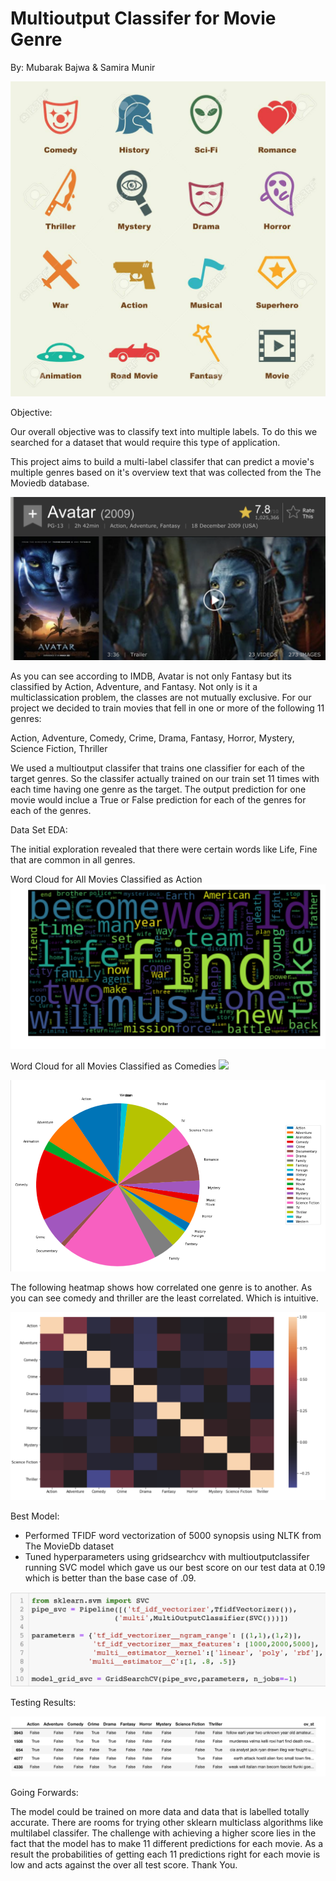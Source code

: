 # Multioutput Classifer for Movie Genre

By: Mubarak Bajwa & Samira Munir

![](/Media/pic.jpeg)


Objective:

Our overall objective was to classify text into multiple labels. To do this we searched for a dataset that would require this type of application. 

This project aims to build a multi-label classifer that can predict a movie's multiple genres based on it's overview text that was collected from the The Moviedb database. 

![](/Media/Avatar.png)

As you can see according to IMDB, Avatar is not only Fantasy but its classified by Action, Adventure, and Fantasy. Not only is it a multiclassication problem, the classes are not mutually exclusive. For our project we decided to train movies that fell in one or more of the following 11 genres:  

Action,  Adventure, Comedy, Crime, Drama, Fantasy, Horror, Mystery, Science Fiction, Thriller

We used a multioutput classifer that trains one classifier for each of the target genres. So the classifer actually trained on our train set 11 times with each time having one genre as the target. The output prediction for one movie would inclue a True or False prediction for each of the genres for each of the genres. 


Data Set EDA:
  
The initial exploration revealed that there were certain words like Life, Fine that are common in all genres. 

Word Cloud for All Movies Classified as Action
![](/Media/WCAction.png)

Word Cloud for all Movies Classified as Comedies
![](/Media/wcComedy.png.png)
 
 
 
![](/Media/pie1.png)

The following heatmap shows how correlated one genre is to another. As you can see comedy and thriller are the least correlated. Which is intuitive.  

![](/Media/heatmap.png)









Best Model:

- Performed  TFIDF word vectorization of 5000 synopsis using NLTK from The MovieDb dataset  
- Tuned hyperparameters using gridsearchcv with multioutputclassifer running SVC model which gave us our best score on our test data at 0.19 which is better than the base case of .09. 

![](/Media/Gridsearch.png) 

Testing Results:

![](/Media/predictions.png)



Going Forwards: 

The model could be trained on more data and data that is labelled totally accurate. There are rooms for trying other sklearn multiclass algorithms like multilabel classifer. The challenge with achieving a higher score lies in the fact that the model has to make 11 different predictions for each movie. As a result the probabilities of getting each 11 predictions right for each movie is low and acts against the over all test score. Thank You.
 


